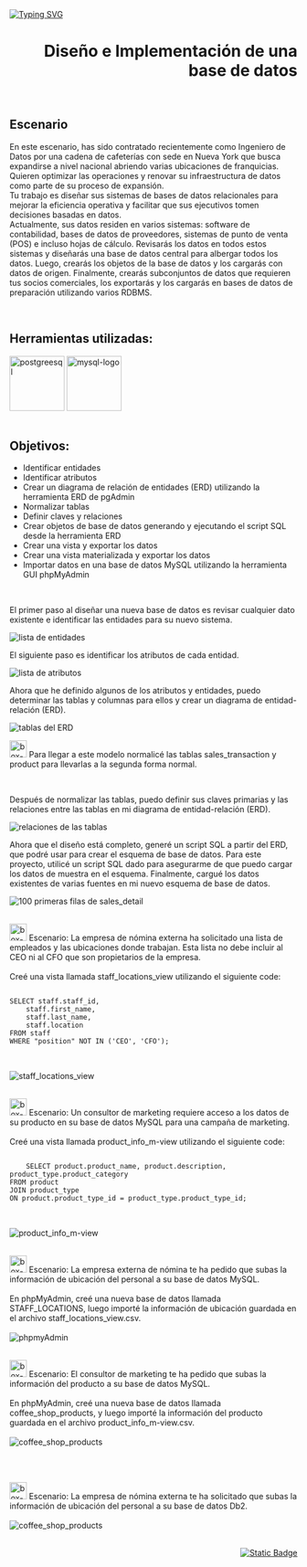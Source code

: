 <div id = "header">
<a href="https://git.io/typing-svg"><img src="https://readme-typing-svg.demolab.com?font=Fira+Code&pause=1000&width=435&lines=Proyecto+%3A" alt="Typing SVG" /></a>
<h1 align = right>Diseño e Implementación de una base de datos</h1>  
</div>

<br>

<div>
  <h2>Escenario</h2>
  <p>
    En este escenario, has sido contratado recientemente como Ingeniero de Datos por una cadena de cafeterías con sede en Nueva York que busca expandirse a nivel nacional abriendo varias ubicaciones de franquicias. Quieren optimizar las operaciones y renovar su infraestructura de datos como parte de su proceso de expansión.
<br>
Tu trabajo es diseñar sus sistemas de bases de datos relacionales para mejorar la eficiencia operativa y facilitar que sus ejecutivos tomen decisiones basadas en datos.
<br>
Actualmente, sus datos residen en varios sistemas: software de contabilidad, bases de datos de proveedores, sistemas de punto de venta (POS) e incluso hojas de cálculo. Revisarás los datos en todos estos sistemas y diseñarás una base de datos central para albergar todos los datos. Luego, crearás los objetos de la base de datos y los cargarás con datos de origen. Finalmente, crearás subconjuntos de datos que requieren tus socios comerciales, los exportarás y los cargarás en bases de datos de preparación utilizando varios RDBMS.
  </p>
</div>

<br>

<div>
  <h2>Herramientas utilizadas:</h2>
  <img width="96" height="96" src="https://img.icons8.com/color/96/postgreesql.png" alt="postgreesql"/> <img width="96" height="96" src="https://img.icons8.com/color/96/mysql-logo.png" alt="mysql-logo"/>
</div>

<br>

<div>
  <h2>Objetivos:</h2>
  <ul>
    <li>Identificar entidades</li>
    <li>Identificar atributos</li>
    <li>Crear un diagrama de relación de entidades (ERD) utilizando la herramienta ERD de pgAdmin</li>
    <li>Normalizar tablas</li>
    <li>Definir claves y relaciones</li>
    <li>Crear objetos de base de datos generando y ejecutando el script SQL desde la herramienta ERD</li>
    <li>Crear una vista y exportar los datos</li>
    <li>Crear una vista materializada y exportar los datos</li>
    <li>Importar datos en una base de datos MySQL utilizando la herramienta GUI phpMyAdmin</li>
  </ul>
</div>

<br>

<div>
  <p>
    El primer paso al diseñar una nueva base de datos es revisar cualquier dato existente e identificar las entidades para su nuevo sistema.
  </p>
  <img src = "images/Task1.png" alt = "lista de entidades">
  <p>
    El siguiente paso es identificar los atributos de cada entidad.
  </p>
  <img src = "images/Task2.png" alt = "lista de atributos">
  <p>
    Ahora que he definido algunos de los atributos y entidades, puedo determinar las tablas y columnas para ellos y crear un diagrama de entidad-relación (ERD).
  </p>
  <img src = "images/Task4B.png" alt = "tablas del ERD">
  <p>
    <img width="30" height="30" src="https://img.icons8.com/pulsar-color/48/box-important.png" alt="box-important"/>  Para llegar a este modelo normalicé las tablas sales_transaction y product para llevarlas a la segunda forma normal.
  </p> 
  <br>
  <p>
    Después de normalizar las tablas, puedo definir sus claves primarias y las relaciones entre las tablas en mi diagrama de entidad-relación (ERD).
  </p>
  <img src = "images/Task5B.png" alt = "relaciones de las tablas">
  <p>
    Ahora que el diseño está completo, generé un script SQL a partir del ERD, que podré usar para crear el esquema de base de datos. Para este proyecto, utilicé un script SQL dado para asegurarme de que puedo cargar los datos de muestra en el esquema. Finalmente, cargué los datos existentes de varias fuentes en mi nuevo esquema de base de datos.
  </p>
   <img src = "images/Task6B.png" alt = "100 primeras filas de sales_detail">
  <br>
  <br>
  <p>
     <img width="30" height="30" src="https://img.icons8.com/pulsar-color/48/box-important.png" alt="box-important"/>  Escenario: La empresa de nómina externa ha solicitado una lista de empleados y las ubicaciones donde trabajan. Esta lista no debe incluir al CEO ni al CFO que son propietarios de la empresa. <br>
    <br>
    Creé una vista llamada staff_locations_view utilizando el siguiente code:
  </p>
  <pre><code>
SELECT staff.staff_id,
    staff.first_name, 
    staff.last_name,
    staff.location
FROM staff
WHERE "position" NOT IN ('CEO', 'CFO');
  </code></pre>
  <br>
  <img src = "images/Task7.png" alt = "staff_locations_view">
  <br>
  <br>
  <p>
    <img width="30" height="30" src="https://img.icons8.com/pulsar-color/48/box-important.png" alt="box-important"/>  Escenario: Un consultor de marketing requiere acceso a los datos de su producto en su base de datos MySQL para una campaña de marketing. <br>
    <br>
    Creé una vista llamada product_info_m-view utilizando el siguiente code: 
  </p>
  <pre><code>
    SELECT product.product_name, product.description, product_type.product_category
FROM product
JOIN product_type
ON product.product_type_id = product_type.product_type_id;
  </code></pre>
  <br>
  <img src = "images/Task8.png" alt = "product_info_m-view">
  <br>
  <br>
  <p>
    <img width="30" height="30" src="https://img.icons8.com/pulsar-color/48/box-important.png" alt="box-important"/>  Escenario: La empresa externa de nómina te ha pedido que subas la información de ubicación del personal a su base de datos MySQL.
    <br>
    <br>
    En phpMyAdmin, creé una nueva base de datos llamada STAFF_LOCATIONS, luego importé la información de ubicación guardada en el archivo staff_locations_view.csv.
    <br>
    <br>
    <img src = "images/Task9.png" alt = "phpmyAdmin">
    <br>
    <br>
    <p>
       <img width="30" height="30" src="https://img.icons8.com/pulsar-color/48/box-important.png" alt="box-important"/>  Escenario: El consultor de marketing te ha pedido que subas la información del producto a su base de datos MySQL.
      <br>
      <br>
      En phpMyAdmin, creé una nueva base de datos llamada coffee_shop_products, y luego importé la información del producto guardada en el archivo product_info_m-view.csv.
      <br>
      <br>
      <img src = "images/Task10.png" alt = "coffee_shop_products">
    </p>
  <br>
  <br>
  <p>
    <img width="30" height="30" src="https://img.icons8.com/pulsar-color/48/box-important.png" alt="box-important"/>  Escenario: La empresa de nómina externa te ha solicitado que subas la información de ubicación del personal a su base de datos Db2.
    <br>
    <br>
    <img src = "images/Task11.png" alt = "coffee_shop_products">
  </p>
  </p>
</div>

<br>

<div align = right>
  <a href = "#header">
  <img alt="Static Badge" src="https://img.shields.io/badge/%E2%98%9D%EF%B8%8F%20volver%20al%20inicio%20%E2%98%9D%EF%B8%8F%20-%20blue?style=for-the-badge"></a>
</div>

